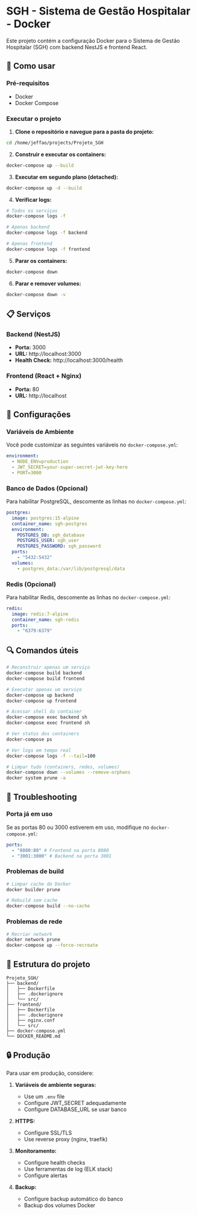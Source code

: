 # SGH - Sistema de Gestão Hospitalar - Docker

Este projeto contém a configuração Docker para o Sistema de Gestão Hospitalar (SGH) com backend NestJS e frontend React.

## 🚀 Como usar

### Pré-requisitos

- Docker
- Docker Compose

### Executar o projeto

1. **Clone o repositório e navegue para a pasta do projeto:**

```bash
cd /home/jeffao/projects/Projeto_SGH
```

2. **Construir e executar os containers:**

```bash
docker-compose up --build
```

3. **Executar em segundo plano (detached):**

```bash
docker-compose up -d --build
```

4. **Verificar logs:**

```bash
# Todos os serviços
docker-compose logs -f

# Apenas backend
docker-compose logs -f backend

# Apenas frontend
docker-compose logs -f frontend
```

5. **Parar os containers:**

```bash
docker-compose down
```

6. **Parar e remover volumes:**

```bash
docker-compose down -v
```

## 📋 Serviços

### Backend (NestJS)

- **Porta:** 3000
- **URL:** http://localhost:3000
- **Health Check:** http://localhost:3000/health

### Frontend (React + Nginx)

- **Porta:** 80
- **URL:** http://localhost

## 🔧 Configurações

### Variáveis de Ambiente

Você pode customizar as seguintes variáveis no `docker-compose.yml`:

```yaml
environment:
  - NODE_ENV=production
  - JWT_SECRET=your-super-secret-jwt-key-here
  - PORT=3000
```

### Banco de Dados (Opcional)

Para habilitar PostgreSQL, descomente as linhas no `docker-compose.yml`:

```yaml
postgres:
  image: postgres:15-alpine
  container_name: sgh-postgres
  environment:
    POSTGRES_DB: sgh_database
    POSTGRES_USER: sgh_user
    POSTGRES_PASSWORD: sgh_password
  ports:
    - "5432:5432"
  volumes:
    - postgres_data:/var/lib/postgresql/data
```

### Redis (Opcional)

Para habilitar Redis, descomente as linhas no `docker-compose.yml`:

```yaml
redis:
  image: redis:7-alpine
  container_name: sgh-redis
  ports:
    - "6379:6379"
```

## 🔍 Comandos úteis

```bash
# Reconstruir apenas um serviço
docker-compose build backend
docker-compose build frontend

# Executar apenas um serviço
docker-compose up backend
docker-compose up frontend

# Acessar shell do container
docker-compose exec backend sh
docker-compose exec frontend sh

# Ver status dos containers
docker-compose ps

# Ver logs em tempo real
docker-compose logs -f --tail=100

# Limpar tudo (containers, redes, volumes)
docker-compose down --volumes --remove-orphans
docker system prune -a
```

## 🐛 Troubleshooting

### Porta já em uso

Se as portas 80 ou 3000 estiverem em uso, modifique no `docker-compose.yml`:

```yaml
ports:
  - "8080:80" # Frontend na porta 8080
  - "3001:3000" # Backend na porta 3001
```

### Problemas de build

```bash
# Limpar cache do Docker
docker builder prune

# Rebuild sem cache
docker-compose build --no-cache
```

### Problemas de rede

```bash
# Recriar network
docker network prune
docker-compose up --force-recreate
```

## 📁 Estrutura do projeto

```
Projeto_SGH/
├── backend/
│   ├── Dockerfile
│   ├── .dockerignore
│   └── src/
├── frontend/
│   ├── Dockerfile
│   ├── .dockerignore
│   ├── nginx.conf
│   └── src/
├── docker-compose.yml
└── DOCKER_README.md
```

## 🔒 Produção

Para usar em produção, considere:

1. **Variáveis de ambiente seguras:**

   - Use um `.env` file
   - Configure JWT_SECRET adequadamente
   - Configure DATABASE_URL se usar banco

2. **HTTPS:**

   - Configure SSL/TLS
   - Use reverse proxy (nginx, traefik)

3. **Monitoramento:**

   - Configure health checks
   - Use ferramentas de log (ELK stack)
   - Configure alertas

4. **Backup:**
   - Configure backup automático do banco
   - Backup dos volumes Docker
